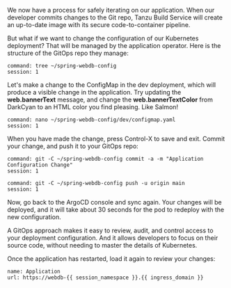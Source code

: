 We now have a process for safely iterating on our application. When our developer commits changes to the Git repo, Tanzu Build Service will create an up-to-date image with its secure code-to-container pipeline.

But what if we want to change the configuration of our Kubernetes deployment? That will be managed by the application operator. Here is the structure of the GitOps repo they manage:

```terminal:execute
command: tree ~/spring-webdb-config
session: 1
```

Let's make a change to the ConfigMap in the dev deployment, which will produce a visible change in the application. Try updating the **web.bannerText** message, and change the **web.bannerTextColor** from DarkCyan to an HTML color you find pleasing. Like Salmon!

```terminal:execute
command: nano ~/spring-webdb-config/dev/configmap.yaml
session: 1
```

When you have made the change, press Control-X to save and exit. Commit your change, and push it to your GitOps repo:

```terminal:execute
command: git -C ~/spring-webdb-config commit -a -m "Application Configuration Change"
session: 1
```

```terminal:execute
command: git -C ~/spring-webdb-config push -u origin main
session: 1
```

Now, go back to the ArgoCD console and sync again. Your changes will be deployed, and it will take about 30 seconds for the pod to redeploy with the new configuration. 

A GitOps approach makes it easy to review, audit, and control access to your deployment configuration. And it allows developers to focus on their source code, without needing to master the details of Kubernetes.

Once the application has restarted, load it again to review your changes:

```dashboard:open-url
name: Application
url: https://webdb-{{ session_namespace }}.{{ ingress_domain }}
```
